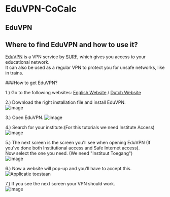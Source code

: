 # EduVPN-CoCalc

## EduVPN

Where to find EduVPN and how to use it?
---

[EduVPN](https://www.surf.nl/eduvpn-maak-onveilige-verbindingen-veilig) is a VPN service by [SURF](https://www.surf.nl/), which gives you access to your educational network.<br>
It can also be used as a regular VPN to protect you for unsafe networks, like in trains.

###How to get EduVPN? 

1.) Go to the following websites: [English Website](https://www.surf.nl/en/getting-started-with-eduvpn) / [Dutch Website](https://www.surf.nl/aan-de-slag-met-eduvpn)

2.) Download the right installation file and install EduVPN.<br>
![image](https://user-images.githubusercontent.com/42538229/150758929-6616fcfb-67d3-4458-b999-2fd2dc4d9987.png)

3.) Open EduVPN. ![image](https://user-images.githubusercontent.com/42538229/150759107-0d050cfc-2c06-46c8-b158-0cf234a3fc03.png)

4.) Search for your institute:(For this tutorials we need Institute Access)<br>
![image](https://user-images.githubusercontent.com/42538229/150759271-16e4aa6e-1a54-4266-86b2-f080c01e726f.png)

5.) The next screen is the screen you'll see when opening EduVPN (If you've done both Institutional access and Safe Internet access). <br> Now select the one you need. (We need "Instituut Toegang")<br>
![image](https://user-images.githubusercontent.com/42538229/150763406-0732dc1a-59af-4214-9b1e-9398fcfe0388.png)

6.) Now a website will pop-up and you'll have to accept this.<br>
![Applicatie toestaan](https://www.surf.nl/files/styles/paragraph_image_ratio_large/public/2021-12/eduvpn-applicatie-toestaan.png?itok=rWidZJ3Y)

7.) If you see the next screen your VPN should work.<br>
![image](https://user-images.githubusercontent.com/42538229/150763627-0c69a669-37b4-4b72-a8ad-3e96342d0278.png)



